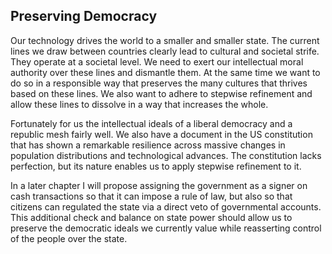 
## Preserving Democracy

Our technology drives the world to a smaller and smaller state. The current lines we draw between countries clearly lead to  cultural and societal strife. They operate at a societal level. We need to exert our intellectual moral authority over these lines and dismantle them. At the same time we want to do so in a responsible way that preserves the many cultures that thrives based on these lines. We also want to adhere to stepwise refinement and allow these lines to dissolve in a way that increases the whole.

Fortunately for us the intellectual ideals of a liberal democracy and a republic mesh fairly well. We also have a document in the US constitution that has shown a remarkable resilience across massive changes in population distributions and technological advances. The constitution lacks perfection, but its nature enables us to apply stepwise refinement to it.

In a later chapter I will propose assigning the government as a signer on cash transactions so that it can impose a rule of law, but also so that citizens can regulated the state via a direct veto of governmental accounts.  This additional check and balance on state power should allow us to preserve the democratic ideals we currently value while reasserting control of the people over the state.

